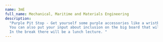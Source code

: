```yaml
---
name: 3mE
full_name: Mechanical, Maritime and Materials Engineering
description: 
  "Purple Pit Stop - Get yourself some purple accessories like a wristband or some purple nail polish. You can also talk to some queer students and see how you can be supportive all year long by adjusting small things in your daily life. The board members of the study associations will be here and would love to talk to you about inclusion in 3mE. <br/>
  You can also put your input about inclusion on the big board that will be in the hall. What does inclusion mean to you? <br/>
  In the break there will be a lunch lecture. "
---
```

